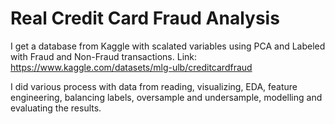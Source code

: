 # Real Credit Card Fraud Analysis
 
I get a database from Kaggle with scalated variables using PCA and Labeled with Fraud and Non-Fraud transactions.
Link: https://www.kaggle.com/datasets/mlg-ulb/creditcardfraud

I did various process with data from reading, visualizing, EDA, feature engineering, balancing labels, oversample and undersample, modelling and evaluating the results.
